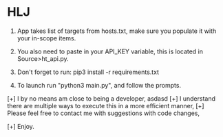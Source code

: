 <h1>HLJ</h1>


1. App takes list of targets from hosts.txt, make sure you populate it with your in-scope items.

2. You also need to paste in your API_KEY variable, this is located in Source>ht_api.py.

3. Don't forget to run:
                pip3 install -r requirements.txt

4. To launch run "python3 main.py", and follow the prompts.

[+] I by no means am close to being a developer, 
asdasd
[+] I understand there are multiple ways to execute this in a more efficient manner, 
[+] Please feel free to contact me with suggestions with code changes,

[+] Enjoy.
